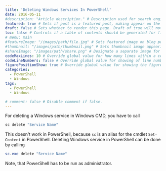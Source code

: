 ```yaml
---
title: 'Deleting Windows Services In PowerShell'
date: 2016-05-11
#description: "Article description." # Description used for search engine.
featured: true # Sets if post is a featured post, making appear on the home page side bar.
draft: false # Sets whether to render this page. Draft of true will not be rendered.
toc: false # Controls if a table of contents should be generated for first-level links automatically.
# menu: main
#featureImage: "/images/path/file.jpg" # Sets featured image on blog post.
#thumbnail: "/images/path/thumbnail.png" # Sets thumbnail image appearing inside card on homepage.
#shareImage: "/images/path/share.png" # Designate a separate image for social media sharing.
codeMaxLines: 10 # Override global value for how many lines within a code block before auto-collapsing.
codeLineNumbers: false # Override global value for showing of line numbers within code block.
figurePositionShow: true # Override global value for showing the figure label.
categories:
  - PowerShell
  - Windows
tags:
  - PowerShell
  - Windows

# comment: false # Disable comment if false.
---
```



For deleting a Windows service in Windows CMD, you have to call

```cmd
sc delete "Service Name"
```

This doesn't work in PowerShell, because `sc` is an alias for the cmdlet `Set-Content` in PowerShell. Deleting Windows service in PowerShell can be done by calling

```powershell
sc.exe delete "Service Name"
```
Note, that PowerShell has to be run as administrator.
